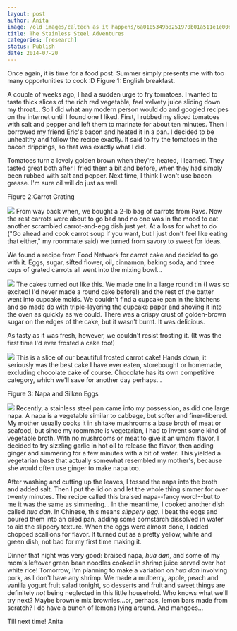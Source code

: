 ```yaml
---
layout: post
author: Anita
image: /old_images/caltech_as_it_happens/6a0105349b8251970b01a511e1e00d970c.jpg
title: The Stainless Steel Adventures
categories: [research]
status: Publish
date: 2014-07-20
---
```


Once again, it is time for a food post. Summer simply presents me with too many opportunities to cook :D
Figure 1: English breakfast.

A couple of weeks ago, I had a sudden urge to fry tomatoes. I wanted to taste thick slices of the rich red vegetable, feel velvety juice sliding down my throat... So I did what any modern person would do and googled recipes on the internet until I found one I liked. First, I rubbed my sliced tomatoes with salt and pepper and left them to marinate for about ten minutes. Then I borrowed my friend Eric's bacon and heated it in a pan. I decided to be unhealthy and follow the recipe exactly. It said to fry the tomatoes in the bacon drippings, so that was exactly what I did.

Tomatoes turn a lovely golden brown when they're heated, I learned. They tasted great both after I fried them a bit and before, when they had simply been rubbed with salt and pepper. Next time, I think I won't use bacon grease. I'm sure oil will do just as well.

Figure 2:Carrot Grating


![](/old_images/caltech_as_it_happens/6a0105349b8251970b01a3fd322a42970b.jpg)
From way back when, we bought a 2-lb bag of carrots from Pavs. Now the rest carrots were about to go bad and no one was in the mood to eat another scrambled carrot-and-egg dish just yet. At a loss for what to do ("Go ahead and cook carrot soup if you want, but I just don't feel like eating that either," my roommate said) we turned from savory to sweet for ideas.

We found a recipe from Food Network for carrot cake and decided to go with it. Eggs, sugar, sifted flower, oil, cinnamon, baking soda, and three cups of grated carrots all went into the mixing bowl...


![](/old_images/caltech_as_it_happens/6a0105349b8251970b01a3fd322a66970b.jpg)
The cakes turned out like this. We made one in a large round tin (I was so excited! I'd never made a round cake before!) and the rest of the batter went into cupcake molds. We couldn't find a cupcake pan in the kitchens and so made do with triple-layering the cupcake paper and shoving it into the oven as quickly as we could. There was a crispy crust of golden-brown sugar on the edges of the cake, but it wasn't burnt. It was delicious.

As tasty as it was fresh, however, we couldn't resist frosting it. (It was the first time I'd ever frosted a cake too!)


![](/old_images/caltech_as_it_happens/6a0105349b8251970b01a3fd322aec970b.jpg)
This is a slice of our beautiful frosted carrot cake! Hands down, it seriously was the best cake I have ever eaten, storebought or homemade, excluding chocolate cake of course. Chocolate has its own competitive category, which we'll save for another day perhaps...

Figure 3: Napa and Silken Eggs


![](/old_images/caltech_as_it_happens/6a0105349b8251970b01a73ded34cf970d.jpg)
Recently, a stainless steel pan came into my possession, as did one large napa. A napa is a vegetable similar to cabbage, but softer and finer-fibered. My mother usually cooks it in shitake mushrooms a base broth of meat or seafood, but since my roommate is vegetarian, I had to invent some kind of vegetable broth. With no mushrooms or meat to give it an umami flavor, I decided to try sizzling garlic in hot oil to release the flavor, then adding ginger and simmering for a few minutes with a bit of water. This yielded a vegetarian base that actually somewhat resembled my mother's, because she would often use ginger to make napa too.

After washing and cutting up the leaves, I tossed the napa into the broth and added salt. Then I put the lid on and let the whole thing simmer for over twenty minutes. The recipe called this braised napa--fancy word!--but to me it was the same as simmering... In the meantime, I cooked another dish called *hua dan*. In Chinese, this means *slippery egg*. I beat the eggs and poured them into an oiled pan, adding some cornstarch dissolved in water to aid the slippery texture. When the eggs were almost done, I added chopped scallions for flavor. It turned out as a pretty yellow, white and green dish, not bad for my first time making it.

Dinner that night was very good: braised napa, *hua dan*, and some of my mom's leftover green bean noodles cooked in shrimp juice served over hot white rice!
Tomorrow, I'm planning to make a variation on *hua dan* involving pork, as I don't have any shrimp. We made a mulberry, apple, peach and vanilla yogurt fruit salad tonight, so desserts and fruit and sweet things are definitely *not* being neglected in this little household. Who knows what we'll try next? Maybe brownie mix brownies...or, perhaps, lemon bars made from scratch? I do have a bunch of lemons lying around. And mangoes...

Till next time!
Anita
